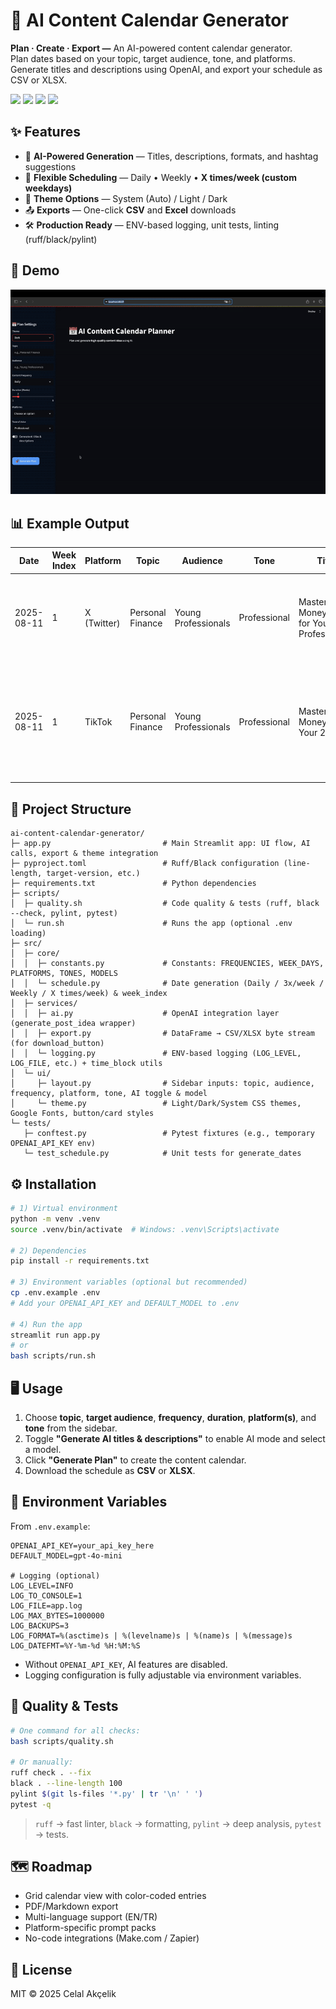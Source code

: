 # 📅 AI Content Calendar Generator

**Plan · Create · Export —** An AI-powered content calendar generator.  
Plan dates based on your topic, target audience, tone, and platforms. Generate titles and descriptions using OpenAI, and export your schedule as CSV or XLSX.

<p align="left">
  <img src="https://img.shields.io/badge/Python-3.11+-blue?logo=python" />
  <img src="https://img.shields.io/badge/Framework-Streamlit-ff4b4b?logo=streamlit" />
  <img src="https://img.shields.io/badge/AI-OpenAI_API-412991?logo=openai" />
  <img src="https://img.shields.io/badge/License-MIT-green" />
</p>


## ✨ Features

- 🤖 **AI-Powered Generation** — Titles, descriptions, formats, and hashtag suggestions  
- 📆 **Flexible Scheduling** — Daily • Weekly • **X times/week (custom weekdays)**  
- 🎨 **Theme Options** — System (Auto) / Light / Dark  
- 📤 **Exports** — One-click **CSV** and **Excel** downloads  
- 🛠 **Production Ready** — ENV-based logging, unit tests, linting (ruff/black/pylint)


## 🎥 Demo
![](assets/demo.gif)


## 📊 Example Output

| Date       | Week Index | Platform   | Topic           | Audience           | Tone         | Title                                           | Description                                                                                                         | Format | Hashtags                                               |
|------------|------------|------------|-----------------|--------------------|--------------|-------------------------------------------------|---------------------------------------------------------------------------------------------------------------------|--------|--------------------------------------------------------|
| 2025-08-11 | 1          | X (Twitter)| Personal Finance| Young Professionals| Professional | Master Your Money Tips for Young Professionals | Boost your financial savvy with these essential tips tailored for young professionals.                             | thread | #PersonalFinance, #YoungPros, #MoneyManagement        |
| 2025-08-11 | 1          | TikTok     | Personal Finance| Young Professionals| Professional | Master Your Money in Your 20s!                  | Discover essential tips for young professionals to manage finances effectively. Learn to budget, save, and invest smartly. | video  | #PersonalFinance, #YoungProfessionals, #MoneyTips     |

## 📂 Project Structure

```
ai-content-calendar-generator/
├─ app.py                         # Main Streamlit app: UI flow, AI calls, export & theme integration
├─ pyproject.toml                 # Ruff/Black configuration (line-length, target-version, etc.)
├─ requirements.txt               # Python dependencies
├─ scripts/
│  ├─ quality.sh                  # Code quality & tests (ruff, black --check, pylint, pytest)
│  └─ run.sh                      # Runs the app (optional .env loading)
├─ src/
│  ├─ core/
│  │  ├─ constants.py             # Constants: FREQUENCIES, WEEK_DAYS, PLATFORMS, TONES, MODELS
│  │  └─ schedule.py              # Date generation (Daily / 3x/week / Weekly / X times/week) & week_index
│  ├─ services/
│  │  ├─ ai.py                    # OpenAI integration layer (generate_post_idea wrapper)
│  │  ├─ export.py                # DataFrame → CSV/XLSX byte stream (for download_button)
│  │  └─ logging.py               # ENV-based logging (LOG_LEVEL, LOG_FILE, etc.) + time_block utils
│  └─ ui/
│     ├─ layout.py                # Sidebar inputs: topic, audience, frequency, platform, tone, AI toggle & model
│     └─ theme.py                 # Light/Dark/System CSS themes, Google Fonts, button/card styles
└─ tests/
   ├─ conftest.py                 # Pytest fixtures (e.g., temporary OPENAI_API_KEY env)
   └─ test_schedule.py            # Unit tests for generate_dates
```


## ⚙️ Installation

```bash
# 1) Virtual environment
python -m venv .venv
source .venv/bin/activate  # Windows: .venv\Scripts\activate

# 2) Dependencies
pip install -r requirements.txt

# 3) Environment variables (optional but recommended)
cp .env.example .env
# Add your OPENAI_API_KEY and DEFAULT_MODEL to .env

# 4) Run the app
streamlit run app.py
# or
bash scripts/run.sh
```


## 🖥 Usage

1. Choose **topic**, **target audience**, **frequency**, **duration**, **platform(s)**, and **tone** from the sidebar.  
2. Toggle **"Generate AI titles & descriptions"** to enable AI mode and select a model.  
3. Click **"Generate Plan"** to create the content calendar.  
4. Download the schedule as **CSV** or **XLSX**.


## 🔑 Environment Variables

From `.env.example`:

```env
OPENAI_API_KEY=your_api_key_here
DEFAULT_MODEL=gpt-4o-mini

# Logging (optional)
LOG_LEVEL=INFO
LOG_TO_CONSOLE=1
LOG_FILE=app.log
LOG_MAX_BYTES=1000000
LOG_BACKUPS=3
LOG_FORMAT=%(asctime)s | %(levelname)s | %(name)s | %(message)s
LOG_DATEFMT=%Y-%m-%d %H:%M:%S
```

- Without `OPENAI_API_KEY`, AI features are disabled.
- Logging configuration is fully adjustable via environment variables.


## 🧪 Quality & Tests

```bash
# One command for all checks:
bash scripts/quality.sh

# Or manually:
ruff check . --fix
black . --line-length 100
pylint $(git ls-files '*.py' | tr '\n' ' ')
pytest -q
```

> `ruff` → fast linter, `black` → formatting, `pylint` → deep analysis, `pytest` → tests.


## 🗺 Roadmap

- Grid calendar view with color-coded entries  
- PDF/Markdown export  
- Multi-language support (EN/TR)  
- Platform-specific prompt packs  
- No-code integrations (Make.com / Zapier)


## 📜 License

MIT © 2025 Celal Akçelik
